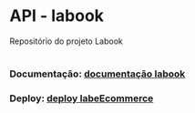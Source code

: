 # API - labook
Repositório do projeto Labook

#

### Documentação:  [documentação labook ]()
### Deploy:  [deploy labeEcommerce](https://lammar-labook.onrender.com) 
